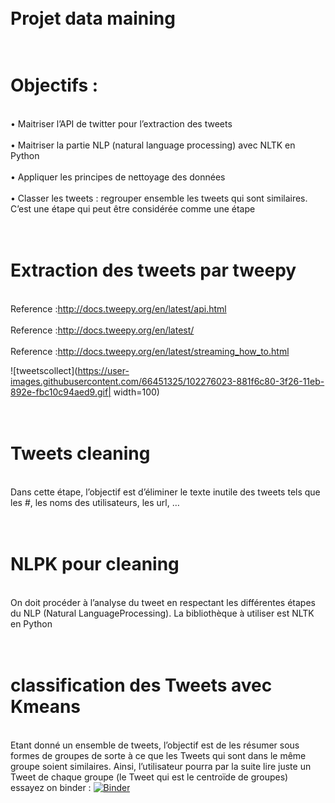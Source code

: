 # <br color="red">Projet data maining</br>
# <br>Objectifs :</br>
<br>• Maitriser l’API de twitter pour l’extraction des tweets</br>
<br>• Maitriser la partie NLP (natural language processing) avec NLTK en Python</br>
<br>• Appliquer les principes de nettoyage des données</br>
<br>• Classer les tweets : regrouper ensemble les tweets qui sont similaires. C’est une étape qui peut
être considérée comme une étape </br>
# <br> Extraction des tweets par tweepy</br>
<br>Reference :http://docs.tweepy.org/en/latest/api.html</br>
<br>Reference :http://docs.tweepy.org/en/latest/</br>
<br>Reference :http://docs.tweepy.org/en/latest/streaming_how_to.html</br>

![tweetscollect](https://user-images.githubusercontent.com/66451325/102276023-881f6c80-3f26-11eb-892e-fbc10c94aed9.gif| width=100)

# <br> Tweets cleaning</br>
 <br> Dans cette étape, l’objectif est d’éliminer le texte inutile des tweets tels que les #, les noms des
utilisateurs, les url, …</br>
# <br> NLPK pour cleaning</br>
 <br> On doit procéder à l’analyse du tweet en respectant les différentes étapes du NLP (Natural
LanguageProcessing). La bibliothèque à utiliser est NLTK en Python</br>
# <br> classification des Tweets avec Kmeans</br>
<br>Etant donné un ensemble de tweets, l’objectif est de les résumer sous formes de groupes de sorte à
ce que les Tweets qui sont dans le même groupe soient similaires. Ainsi, l’utilisateur pourra par la
suite lire juste un Tweet de chaque groupe (le Tweet qui est le centroïde de groupes)</br>
essayez on binder : [![Binder](https://mybinder.org/badge_logo.svg)](https://mybinder.org/v2/gh/Mariem-ro/projet_data_maining/main)
